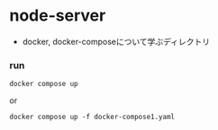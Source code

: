 # node-server
- docker, docker-composeについて学ぶディレクトリ
### run
```
docker compose up
```
or
```
docker compose up -f docker-compose1.yaml
```
